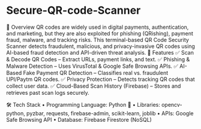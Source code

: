 # Secure-QR-code-Scanner
🚀 Overview
QR codes are widely used in digital payments, authentication, and marketing, but they are also exploited for phishing (QRishing), payment fraud, malware, and tracking risks.
This terminal-based QR Code Security Scanner detects fraudulent, malicious, and privacy-invasive QR codes using AI-based fraud detection and API-driven threat analysis.
🔹 Features
✅ Scan & Decode QR Codes – Extract URLs, payment links, and text.
✅ Phishing & Malware Detection – Uses VirusTotal & Google Safe Browsing APIs.
✅ AI-Based Fake Payment QR Detection – Classifies real vs. fraudulent UPI/Paytm QR codes.
✅ Privacy Protection – Detects tracking QR codes that collect user data.
✅ Cloud-Based Scan History (Firebase) – Stores and retrieves past scan logs securely.

🛠️ Tech Stack
•	Programming Language: Python 🐍
•	Libraries: opencv-python, pyzbar, requests, firebase-admin, scikit-learn, joblib
•	APIs:  Google Safe Browsing API
•	Database: Firebase Firestore (NoSQL)
